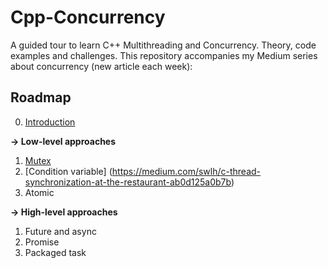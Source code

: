 # Cpp-Concurrency
A guided tour to learn C++ Multithreading and Concurrency. Theory, code examples and challenges.
This repository accompanies my Medium series about concurrency (new article each week):

## Roadmap

0. [Introduction](https://medium.com/@valentina.codes/c-multithreading-and-concurrency-introduction-f640ce986fa7)

**→ Low-level approaches**
1. [Mutex](https://medium.com/swlh/c-mutex-write-your-first-concurrent-code-69ac8b332288)
1. [Condition variable] (https://medium.com/swlh/c-thread-synchronization-at-the-restaurant-ab0d125a0b7b)
1. Atomic

**→ High-level approaches**
1. Future and async
1. Promise
1. Packaged task

